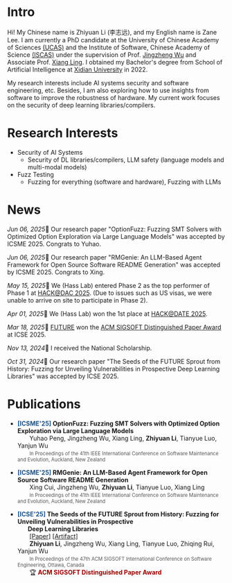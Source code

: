 # Intro

Hi! My Chinese name is Zhiyuan Li (李志远), and my English name is Zane Lee. I am currently a PhD candidate at the University of Chinese Academy of Sciences [(UCAS)](https://english.ucas.ac.cn/) and the Institute of Software, Chinese Academy of Science [(ISCAS)](http://www.iscas.ac.cn/) under the supervision of Prof. [Jingzheng Wu](https://people.ucas.ac.cn/~jingzheng) and Associate Prof. [Xiang Ling](https://ryderling.github.io/). I obtained my Bachelor's degree from School of Artificial Intelligence at [Xidian University](https://www.xidian.edu.cn/) in 2022.

My research interests include AI systems security and software engineering, etc. Besides, I am also exploring how to use insights from software to improve the robustness of hardware. My current work focuses on the security of deep learning libraries/compilers.

# Research Interests
- Security of AI Systems
    - Security of DL libraries/compilers, LLM safety (language models and multi-modal models)
- Fuzz Testing
    - Fuzzing for everything (software and hardware), Fuzzing with LLMs

# News
*Jun 06, 2025*🎉 Our research paper "OptionFuzz: Fuzzing SMT Solvers with Optimized Option Exploration via Large Language Models" was accepted by ICSME 2025. Congrats to Yuhao.

*Jun 06, 2025*🎉 Our research paper "RMGenie: An LLM-Based Agent Framework for Open Source Software README Generation" was accepted by ICSME 2025. Congrats to Xing.

*May 15, 2025*🏅 We (Hass Lab) entered Phase 2 as the top performer of Phase 1 at [HACK@DAC 2025](https://hackthesilicon.com/dac25/). (Due to issues such as US visas, we were unable to arrive on site to participate in Phase 2).

*Apr 01, 2025*🏅 We (Hass Lab) won the 1st place at [HACK@DATE 2025](https://hackthesilicon.com/date25/).

*Mar 18, 2025*🏅 [FUTURE](https://github.com/Redempt1onzzZZ/FUTURE) won the [ACM SIGSOFT Distinguished Paper Award](https://www.sigsoft.org/awards/distinguishedPaperAward.html) at ICSE 2025.

*Nov 13, 2024*🏅 I received the National Scholarship.

*Oct 31, 2024*🎉 Our research paper "The Seeds of the FUTURE Sprout from History: Fuzzing for Unveiling Vulnerabilities in Prospective Deep Learning Libraries" was accepted by ICSE 2025.

# Publications
- <span style="color: #1E5387; font-weight: bold;">[ICSME'25] </span> <span style="font-weight: bold;">OptionFuzz: Fuzzing SMT Solvers with Optimized Option Exploration via Large Language Models</span><br> 
&nbsp;&nbsp;&nbsp;&nbsp;&nbsp;&nbsp;&nbsp;Yuhao Peng, Jingzheng Wu, Xiang Ling, <span style="font-weight: bold;">Zhiyuan Li</span>, Tianyue Luo, Yanjun Wu<br>
&nbsp;&nbsp;&nbsp;&nbsp;&nbsp;&nbsp;&nbsp;<span style="font-size: 0.8em; color: #555;">In Proceedings of the 41th IEEE International Conference on Software Maintenance and Evolution, Auckland, New Zealand</span><br>

- <span style="color: #1E5387; font-weight: bold;">[ICSME'25] </span> <span style="font-weight: bold;">RMGenie: An LLM-Based Agent Framework for Open Source Software README Generation</span><br> 
&nbsp;&nbsp;&nbsp;&nbsp;&nbsp;&nbsp;&nbsp;Xing Cui, Jingzheng Wu, <span style="font-weight: bold;">Zhiyuan Li</span>, Tianyue Luo, Xiang Ling<br>
&nbsp;&nbsp;&nbsp;&nbsp;&nbsp;&nbsp;&nbsp;<span style="font-size: 0.8em; color: #555;">In Proceedings of the 41th IEEE International Conference on Software Maintenance and Evolution, Auckland, New Zealand</span><br>

- <span style="color: #1E5387; font-weight: bold;">[ICSE'25] </span> <span style="font-weight: bold;">The Seeds of the FUTURE Sprout from History: Fuzzing for Unveiling Vulnerabilities in Prospective</span><br> &nbsp;&nbsp;&nbsp;&nbsp;&nbsp;&nbsp;<span style="font-weight: bold;">Deep Learning Libraries</span><br>
&nbsp;&nbsp;&nbsp;&nbsp;&nbsp;&nbsp; [[Paper]](https://arxiv.org/abs/2412.01317) [[Artifact]](https://github.com/Redempt1onzzZZ/FUTURE)<br>
&nbsp;&nbsp;&nbsp;&nbsp;&nbsp;&nbsp;&nbsp;<span style="font-weight: bold;">Zhiyuan Li</span>, Jingzheng Wu, Xiang Ling, Tianyue Luo, Zhiqing Rui, Yanjun Wu<br>
&nbsp;&nbsp;&nbsp;&nbsp;&nbsp;&nbsp;&nbsp;<span style="font-size: 0.8em; color: #555;">In Proceedings of the 47th ACM SIGSOFT International Conference on Software Engineering, Ottawa, Canada</span><br>
&nbsp;&nbsp;&nbsp;&nbsp;&nbsp;&nbsp;&nbsp;🏆 <span style="color: #990000; font-weight: bold;">ACM SIGSOFT Distinguished Paper Award</span><br>